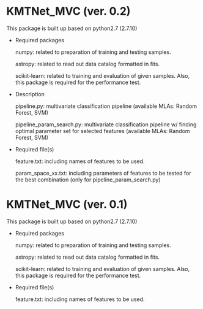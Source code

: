 # KMTNet_MVC (ver. 0.2)

This package is built up based on python2.7 (2.7.10)

* Required packages

   numpy: related to preparation of training and testing samples.
   
   astropy: related to read out data catalog formatted in fits.
   
   scikit-learn: related to training and evaluation of given samples. Also, this package is required for the performance test.

* Description

   pipeline.py: multivariate classification pipeline (available MLAs: Random Forest, SVM)
   
   pipeline_param_search.py: multivariate classification pipeline w/ finding optimal parameter set for selected features (available MLAs: Random Forest, SVM)
   
* Required file(s)

   feature.txt: including names of features to be used.
   
   param_space_xx.txt: including parameters of features to be tested for the best combination (only for pipeline_param_search.py)


# KMTNet_MVC (ver. 0.1)

This package is built up based on python2.7 (2.7.10)

* Required packages

   numpy: related to preparation of training and testing samples.
   
   astropy: related to read out data catalog formatted in fits.
   
   scikit-learn: related to training and evaluation of given samples. Also, this package is required for the performance test.

* Required file(s)

   feature.txt: including names of features to be used.
